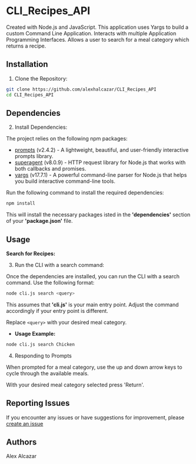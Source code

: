 # CLI_Recipes_API

Created with Node.js and JavaScript.
This application uses Yargs to build a custom Command Line Application.
Interacts with multiple Application Programming Interfaces.
Allows a user to search for a meal category which returns a recipe.

## Installation 

1. Clone the Repository:

```bash
git clone https://github.com/alexhalcazar/CLI_Recipes_API
cd CLI_Recipes_API
```

## Dependencies 

2. Install Dependencies:

The project relies on the following npm packages:

- [prompts](https://www.npmjs.com/package/prompts) (v2.4.2) - A lightweight, beautiful, and user-friendly interactive prompts library.
- [superagent](https://www.npmjs.com/package/superagent) (v8.0.9) - HTTP request library for Node.js that works with both callbacks and promises.
- [yargs](https://www.npmjs.com/package/yargs) (v17.7.1) - A powerful command-line parser for Node.js that helps you build interactive command-line tools.

Run the following command to install the required dependencies:

```bash
npm install
```

This will install the necessary packages isted in the **'dependencies'** section of your **'package.json'** file.

## Usage

**Search for Recipes:**

3. Run the CLI with a search command:

Once the dependencies are installed, you can run the CLI with a search command. Use the following format:

```bash
node cli.js search <query>
```

This assumes that **'cli.js'** is your main entry point. Adjust the command accordingly if your entry point is different.

Replace `<query>` with your desired meal category.

- **Usage Example:**
```bash
node cli.js search Chicken
```

4. Responding to Prompts

When prompted for a meal category, use the up and down arrow keys to cycle through the available meals.

With your desired meal category selected press 'Return'.

## Reporting Issues

If you encounter any issues or have suggestions for improvement, please [create an issue](https://github.com/alexhalcazar/CLI_Recipes_API/issues)

## Authors

Alex Alcazar